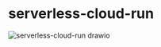 # serverless-cloud-run


![serverless-cloud-run drawio](https://github.com/danielsidauruk/serverless-cloud-run/assets/64315754/35f4b528-7356-4188-b2d2-59456c3cf2c2)
